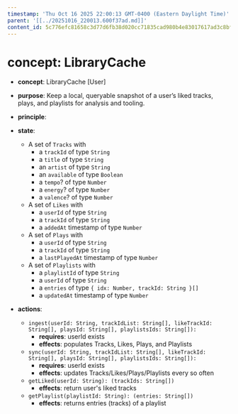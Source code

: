 ```yaml
---
timestamp: 'Thu Oct 16 2025 22:00:13 GMT-0400 (Eastern Daylight Time)'
parent: '[[../20251016_220013.600f37ad.md]]'
content_id: 5c776efc81658c3d77d6fb38d020cc71835cad980b4e83017617ad3c8bf4d4ec
---
```


# concept: LibraryCache

* **concept**: LibraryCache \[User]

* **purpose**: Keep a local, queryable snapshot of a user’s liked tracks, plays, and playlists for analysis and tooling.

* **principle**:

* **state**:
  * A set of `Tracks` with
    * a `trackId` of type `String`
    * a `title` of type `String`
    * an `artist` of type `String`
    * an `available` of type `Boolean`
    * a `tempo`? of type `Number`
    * a `energy`? of type `Number`
    * a `valence`? of type `Number`
  * A set of `Likes` with
    * a `userId` of type `String`
    * a `trackId` of type `String`
    * a `addedAt` timestamp of type `Number`
  * A set of `Plays` with
    * a `userId` of type `String`
    * a `trackId` of type `String`
    * a `lastPlayedAt` timestamp of type `Number`
  * A set of `Playlists` with
    * a `playlistId` of type `String`
    * a `userId` of type `String`
    * a `entries` of type `{ idx: Number, trackId: String }[]`
    * a `updatedAt` timestamp of type `Number`

* **actions**:
  * `ingest(userId: String, trackIdList: String[], likeTrackId: String[], playsId: String[], playlistsIds: String[]):`
    * **requires**: userId exists
    * **effects**: populates Tracks, Likes, Plays, and Playlists
  * `sync(userId: String, trackIdList: String[], likeTrackId: String[], playsId: String[], playlistsIds: String[]):`
    * **requires**: userId exists
    * **effects**: updates Tracks/Likes/Plays/Playlists every so often
  * `getLiked(userId: String): (trackIds: String[])`
    * **effects**: return user's liked tracks
  * `getPlaylist(playlistId: String): (entries: String[])`
    * **effects**: returns entries (tracks) of a playlist
